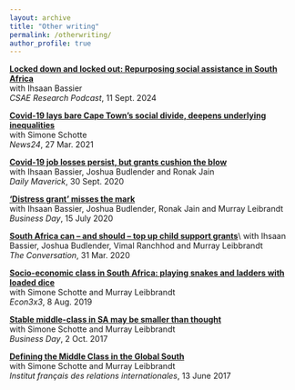 ```yaml
---
layout: archive
title: "Other writing"
permalink: /otherwriting/
author_profile: true
---
```


[**Locked down and locked out: Repurposing social assistance in South Africa**](https://www.csae.ox.ac.uk/locked-down-and-locked-out-repurposing-social-assistance-in-south-africa) \
with Ihsaan Bassier \
*CSAE Research Podcast*, 11 Sept. 2024

[**Covid-19 lays bare Cape Town’s social divide, deepens underlying inequalities**](https://www.news24.com/news24/columnists/guestcolumn/opinion-covid-19-lays-bare-cape-towns-social-divide-deepens-underlying-inequalities-20210327) \
with Simone Schotte \
*News24*, 27 Mar. 2021


[**Covid-19 job losses persist, but grants cushion the blow**](https://www.dailymaverick.co.za/article/2020-09-30-covid-19-job-losses-persist-but-grants-cushion-the-blow/)\
with Ihsaan Bassier, Joshua Budlender and Ronak Jain \
*Daily Maverick*, 30 Sept. 2020

[**‘Distress grant’ misses the mark**](https://www.businesslive.co.za/fm/features/2020-07-15-distress-grant-misses-the-mark/)\
with Ihsaan Bassier, Joshua Budlender, Ronak Jain and Murray Leibrandt \
*Business Day*, 15 July 2020

[**South Africa can – and should – top up child support grants**](https://theconversation.com/south-africa-can-and-should-top-up-child-support-grants-to-avoid-a-humanitarian-crisis-135222)\ 
with Ihsaan Bassier, Joshua Budlender, Vimal Ranchhod and Murray Leibbrandt \
*The Conversation*, 31 Mar. 2020

[**Socio-economic class in South Africa: playing snakes and ladders with loaded dice**](http://www.econ3x3.org/article/socio-economic-class-south-africa-playing-snakes-and-ladders-loaded-dice) \
with Simone Schotte and Murray Leibbrandt \
*Econ3x3*, 8 Aug. 2019

[**Stable middle-class in SA may be smaller than thought**](https://www.businesslive.co.za/bd/opinion/2017-10-02-stable-middle-class-in-sa-may-be-smaller-than-thought-study-shows/) \
with Simone Schotte and Murray Leibbrandt \
*Business Day*, 2 Oct. 2017

[**Defining the Middle Class in the Global South**](http://www.ifri.org/en/publications/editoriaux-de-lifri/lafrique-questions/defining-middle-class-global-south-quantitative) \
with Simone Schotte and Murray Leibbrandt \
*Institut français des relations internationales*, 13 June 2017